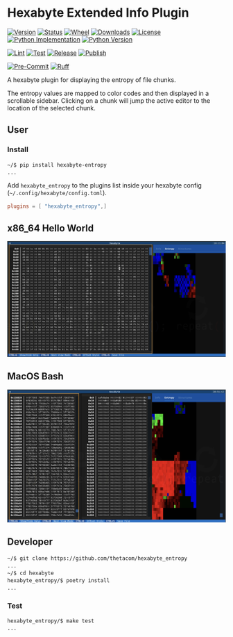 # Hexabyte Extended Info Plugin

[![Version](https://img.shields.io/pypi/v/hexabyte_entropy.svg)](https://pypi.python.org/pypi/hexabyte_entropy)
[![Status](https://img.shields.io/pypi/status/hexabyte_entropy)](https://pypi.python.org/pypi/hexabyte_entropy)
[![Wheel](https://img.shields.io/pypi/wheel/hexabyte_entropy)](https://pypi.org/project/hexabyte_entropy/)
[![Downloads](https://img.shields.io/pypi/dm/hexabyte_entropy)](https://pypi.python.org/pypi/hexabyte_entropy)
[![License](https://img.shields.io/pypi/l/hexabyte_entropy.svg)](https://pypi.python.org/pypi/hexabyte_entropy)
[![Python Implementation](https://img.shields.io/pypi/implementation/hexabyte_entropy)](https://pypi.org/project/hexabyte_entropy/)
[![Python Version](https://img.shields.io/pypi/pyversions/hexabyte_entropy)](https://pypi.org/project/hexabyte_entropy/)

[![Lint](https://github.com/thetacom/hexabyte_entropy/actions/workflows/lint.yml/badge.svg)](https://github.com/thetacom/hexabyte_entropy/actions/)
[![Test](https://github.com/thetacom/hexabyte_entropy/actions/workflows/test.yml/badge.svg)](https://github.com/thetacom/hexabyte_entropy/actions/)
[![Release](https://github.com/thetacom/hexabyte_entropy/actions/workflows/release.yml/badge.svg)](https://github.com/thetacom/hexabyte_entropy/actions/)
[![Publish](https://github.com/thetacom/hexabyte_entropy/actions/workflows/publish.yml/badge.svg)](https://github.com/thetacom/hexabyte_entropy/actions/)

[![Pre-Commit](https://img.shields.io/badge/pre--commit-enabled-brightgreen?logo=pre-commit)](https://github.com/pre-commit/pre-commit)
[![Ruff](https://img.shields.io/endpoint?url=https://raw.githubusercontent.com/charliermarsh/ruff/main/assets/badge/v1.json)](https://github.com/charliermarsh/ruff)

A hexabyte plugin for displaying the entropy of file chunks.

The entropy values are mapped to color codes and then displayed in a scrollable sidebar. Clicking on a chunk will jump the active editor to the location of the selected chunk.

## User

### Install

```bash
~/$ pip install hexabyte-entropy
...
```

Add `hexabyte_entropy` to the plugins list inside your hexabyte config (`~/.config/hexabyte/config.toml`).

```toml
plugins = [ "hexabyte_entropy",]
```

## x86_64 Hello World

![Hello World Entropy](imgs/hello_world_entropy.png)

## MacOS Bash

![MacOS Bash Entropy](imgs/bin_bash_diff_entropy.png)

## Developer

```bash
~/$ git clone https://github.com/thetacom/hexabyte_entropy
...
~/$ cd hexabyte
hexabyte_entropy/$ poetry install
...
```

### Test

```bash
hexabyte_entropy/$ make test
...
```
